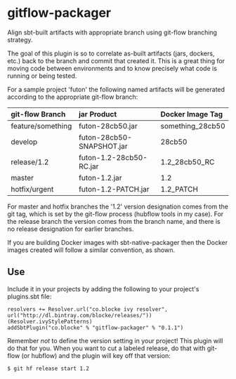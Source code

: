 # gitflow-packager
Align sbt-built artifacts with appropriate branch using git-flow branching strategy.

The goal of this plugin is so to correlate as-built artifacts (jars, dockers, etc.) back to the branch and commit that created it.  This is a great thing for moving code between environments and to know precisely what code is running or being tested.

For a sample project 'futon' the following named artifacts will be generated according to the appropriate git-flow branch:

| git-flow Branch  | jar Product | Docker Image Tag |
| :------------ |:---------- | :--------------- |
| feature/something      | futon-28cb50.jar | something_28cb50
| develop      | futon-28cb50-SNAPSHOT.jar | 28cb50
| release/1.2 | futon-1.2-28cb50-RC.jar | 1.2_28cb50_RC
| master | futon-1.2.jar | 1.2
| hotfix/urgent | futon-1.2-PATCH.jar | 1.2_PATCH

For master and hotfix branches the '1.2' version designation comes from the git tag, which is set by the git-flow process (hubflow tools in my case).  For the release branch the version comes from the branch name, and there is no release designation for earlier branches.

If you are building Docker images with sbt-native-packager then the Docker images created will follow a similar convention, as shown.

## Use

Include it in your projects by adding the following to your project's plugins.sbt file:

    resolvers += Resolver.url("co.blocke ivy resolver", url("http://dl.bintray.com/blocke/releases/"))(Resolver.ivyStylePatterns)
    addSbtPlugin("co.blocke" % "gitflow-packager" % "0.1.1")

Remember *not* to define the version setting in your project!  This plugin will do that for you.  When you want to cut a labeled release, do that with git-flow (or hubflow) and the plugin will key off that version:

    $ git hf release start 1.2

